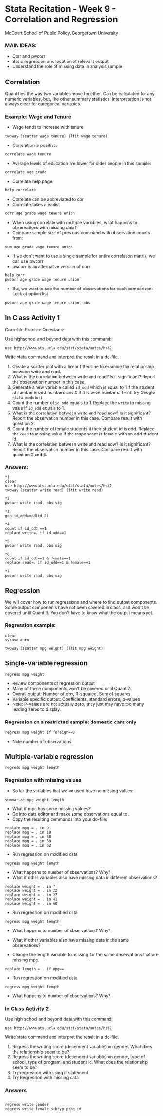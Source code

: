 # Stata Recitation - Week 9 - Correlation and Regression
McCourt School of Public Policy, Georgetown University

### MAIN IDEAS:
 - Corr and pwcorr
 - Basic regression and location of relevant output 
 - Understand the role of missing data in analysis sample 

## Correlation
 Quantifies the way two variables move together.
 Can be calculated for any numeric variables, but, like other summary statistics,
 interpretation is not always clear for categorical variables. 

### Example: Wage and Tenure
* Wage tends to increase with tenure

```
twoway (scatter wage tenure) (lfit wage tenure)
```

* Correlation is positive:

```
correlate wage tenure
```

* Average levels of education are lower for older people in this sample:

```
correlate age grade
```

* Correlate help page

```
help correlate
```

* Correlate can be abbreviated to cor
* Correlate takes a varlist

```
corr age grade wage tenure union
```

* When using correlate with multiple variables, what happens to observations with missing data?
* Compare sample size of previous command with observation counts from:

```
sum age grade wage tenure union
```

* If we don't want to use a single sample for entire correlation matrix, we can use pwcorr
* pwcorr is an alternative version of corr 

```
help corr
pwcorr age grade wage tenure union
```

* But, we want to see the number of observations for each comparison: Look at option list

```
pwcorr age grade wage tenure union, obs
```
 
## In Class Activity 1

Correlate Practice Questions: 

Use highschool and beyond data with this command:

```
use http://www.ats.ucla.edu/stat/stata/notes/hsb2
```

Write stata command and interpret the result in a do-file.

1. Create a scatter plot with a linear fitted line to examine the relationship between write and read.
2. What is the correlation between write and read? Is it significant? Report the observation number in this case.
3. Generate a new variable called `id_odd` which is equal to 1 if the student id number is odd numbers and 0 if it is even numbers. (Hint: try Google `stata modulus`)
4. Count the number of `id_odd` equals to 1. Replace the `write` to missing value if `id_odd` equals to 1.
5. What is the correlation between write and read now? Is it significant? Report the observation number in this case. Compare result with question 2.
6. Count the number of female students if their student id is odd. Replace the `read` to missing value if the respondent is female with an odd student id.
7. What is the correlation between write and read now? Is it significant? Report the observation number in this case. Compare result with question 2 and 5.

### Answers:

```
*1
clear
use http://www.ats.ucla.edu/stat/stata/notes/hsb2
twoway (scatter write read) (lfit write read)

*2
pwcorr write read, obs sig

*3
gen id_odd=mod(id,2)

*4
count if id_odd ==1
replace write=. if id_odd==1

*5
pwcorr write read, obs sig

*6
count if id_odd==1 & female==1
replace read=. if id_odd==1 & female==1

*7
pwcorr write read, obs sig

```


## Regression 
We will cover how to run regressions and where to find output components.
Some output components have not been covered in class, and won't be covered until Quant II.
You don't have to know what the output means yet. 

### Regression example:

```
clear
sysuse auto

twoway (scatter mpg weight) (lfit mpg weight)
```

## Single-variable regression

```
regress mpg weight
```

* Review components of regression output 
* Many of these components won't be covered until Quant 2. 
* Overall output: Number of obs, R-squared, Sum of squares
* Variable specific output: Coefficients, standard errors, p-values
* Note: P-values are not actually zero, they just may have too many leading zeros to display.

### Regression on a restricted sample: domestic cars only

```
regress mpg weight if foreign==0
```

* Note number of observations

## Multiple-variable regression

```
regress mpg weight length
```

### Regression with missing values
* So far the variables that we've used have no missing values:

```
summarize mpg weight length
```

* What if mpg has some missing values?
* Go into data editor and make some observations equal to .
* Copy the resulting commands into your do-file:

```
replace mpg = . in 9
replace mpg = . in 18
replace mpg = . in 30
replace mpg = . in 50
replace mpg = . in 62 
```

* Run regression on modified data

```
regress mpg weight length
```

* What happens to number of observations? Why?
* What if other variables also have missing data in different observations?

```
replace weight = . in 7 
replace weight = . in 22 
replace weight = . in 27 
replace weight = . in 41 
replace weight = . in 60 
```

* Run regression on modified data

```
regress mpg weight length
```

* What happens to number of observations? Why?

* What if other variables also have missing data in the same observations?
* Change the length variable to missing for the same observations that are missing mpg.

```
replace length = . if mpg==. 
```

* Run regression on modified data

```
regress mpg weight length
```

* What happens to number of observations? Why?

### In Class Activity 2


Use high school and beyond data with this command:

```
use http://www.ats.ucla.edu/stat/stata/notes/hsb2
```

Write stata command and interpret the result in a do-file.

1. Regress the writing score (dependent variable) on gender. What does the relationship seem to be?
2. Regress the writing score (dependent variable) on gender, type of school, type of program, and student id. What does the relationship seem to be?
3. Try regression with using if statement 
4. Try Regression with missing data

### Answers

```

regress write gender
regress write female schtyp prog id

```

